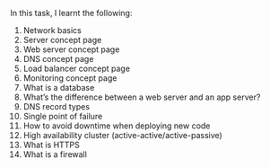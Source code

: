 In this task, I learnt the following:
1. Network basics
2. Server concept page
3. Web server concept page
4. DNS concept page
5. Load balancer concept page
6. Monitoring concept page
7. What is a database
8. What’s the difference between a web server and an app server?
9. DNS record types
10. Single point of failure
11. How to avoid downtime when deploying new code
12. High availability cluster (active-active/active-passive)
13. What is HTTPS
14. What is a firewall
